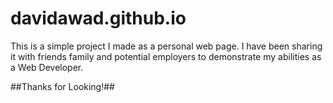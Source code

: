 davidawad.github.io
===================

This is a simple project I made as a personal web page. I have been sharing it with friends family and potential employers to demonstrate my abilities as a Web Developer.

##Thanks for Looking!##

